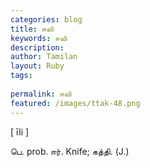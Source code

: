 ```yaml
---
categories: blog
title: ஈலி
keywords: ஈலி
description: 
author: Tamilan
layout: Ruby
tags: 
 
permalink: ஈலி
featured: /images/ttak-48.png
---
```

  
[ īli ]  
  
பெ. prob. ஈர். Knife; கத்தி. (J.)